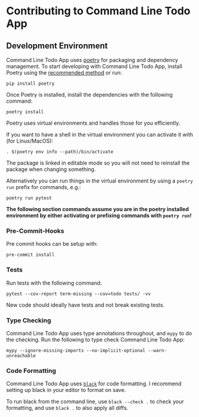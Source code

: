 # Contributing to Command Line Todo App

## Development Environment

Command Line Todo App uses [poetry](https://python-poetry.org/docs/) for packaging and
dependency management. To start developing with Command Line Todo App, install Poetry
using the [recommended method](https://python-poetry.org/docs/#installation) or run:

```
pip install poetry
```

Once Poetry is installed, install the dependencies with the following command:

```
poetry install
```

Poetry uses virtual environments and handles those for you efficiently.

If you want to have a shell in the virtual environment you can activate it with (for Linux/MacOS):

```
. $(poetry env info --path)/bin/activate
```

The package is linked in editable mode so you will not need to reinstall the package when changing something.

Alternatively you can run things in the virtual environment by using a `poetry run` prefix for commands, e.g.:

```
poetry run pytest
```

**The following section commands assume you are in the poetry installed environment by either activating or prefixing commands with `poetry run`!**

### Pre-Commit-Hooks

Pre commit hooks can be setup with:

```
pre-commit install
```

### Tests

Run tests with the following command:

```
pytest --cov-report term-missing --cov=todo tests/ -vv
```

New code should ideally have tests and not break existing tests.

### Type Checking

Command Line Todo App uses type annotations throughout, and `mypy` to do the checking. Run the following to type check Command Line Todo App:

```
mypy --ignore-missing-imports --no-implicit-optional --warn-unreachable
```

### Code Formatting

Command Line Todo App uses [`black`](https://github.com/psf/black) for code formatting.
I recommend setting up black in your editor to format on save.

To run black from the command line, use `black --check .` to check your formatting,
and use `black .` to also apply all diffs.
